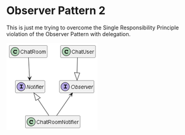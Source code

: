 # Observer Pattern 2

This is just me trying to overcome the Single Responsibility Principle violation of the Observer Pattern with delegation.

![](diagram.png?)